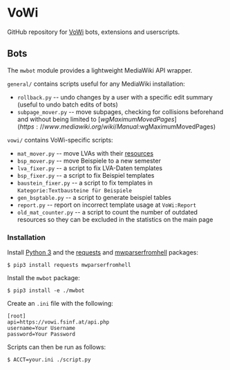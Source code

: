 # VoWi

GitHub repository for [VoWi](https://vowi.fsinf.at/) bots, extensions and userscripts.

## Bots

The `mwbot` module provides a lightweight MediaWiki API wrapper.

`general/` contains scripts useful for any MediaWiki installation:

* `rollback.py` -- undo changes by a user with a specific edit summary (useful to undo batch edits of bots)
* `subpage_mover.py` -- move subpages, checking for collisions beforehand and without being limited to [$wgMaximumMovedPages](https://www.mediawiki.org/wiki/Manual:$wgMaximumMovedPages)

`vowi/` contains VoWi-specific scripts:

* `mat_mover.py` -- move LVAs with their [resources](https://fs.fsinf.at/wiki/Resources)
* `bsp_mover.py` -- move Beispiele to a new semester
* `lva_fixer.py` -- a script to fix LVA-Daten templates
* `bsp_fixer.py` -- a script to fix Beispiel templates
* `baustein_fixer.py` -- a script to fix templates in `Kategorie:Textbausteine für Beispiele`
* `gen_bsptable.py` -- a script to generate beispiel tables
* `report.py` -- report on incorrect template usage at `VoWi:Report`
* `old_mat_counter.py` -- a script to count the number of outdated resources so they can be excluded in the statistics on the main page

### Installation

Install [Python 3](https://www.python.org/) and the [requests](http://docs.python-requests.org/) and [mwparserfromhell](https://github.com/earwig/mwparserfromhell) packages:

    $ pip3 install requests mwparserfromhell

Install the `mwbot` package:

    $ pip3 install -e ./mwbot

Create an `.ini` file with the following:

```
[root]
api=https://vowi.fsinf.at/api.php
username=Your Username
password=Your Password
```

Scripts can then be run as follows:

	$ ACCT=your.ini ./script.py
